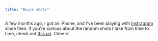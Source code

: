 ```yaml
---
title: "Quick shots"
---
```


A few months ago, I got an iPhone, and I've been playing with
[Instragram](http://instagram.com) since then. If you're curious about the
random shots I take from time to time, check out [this
url](http://karyoz.tumblr.com/). Cheers!

